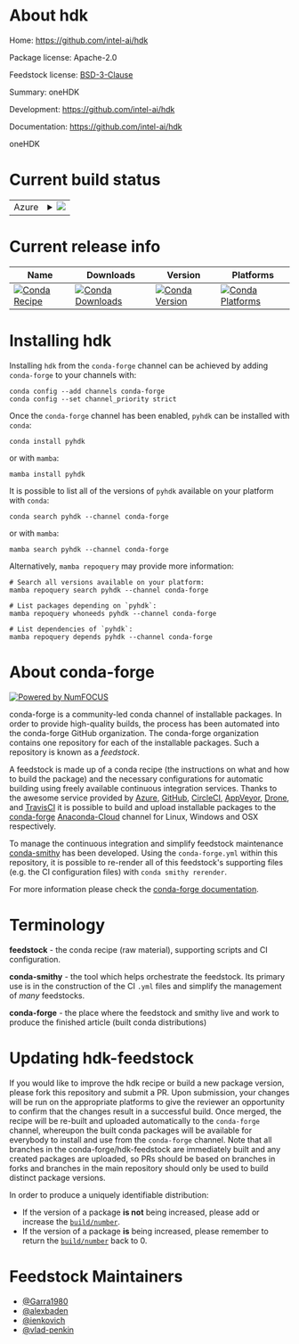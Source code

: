 About hdk
=========

Home: https://github.com/intel-ai/hdk

Package license: Apache-2.0

Feedstock license: [BSD-3-Clause](https://github.com/conda-forge/hdk-feedstock/blob/main/LICENSE.txt)

Summary: oneHDK

Development: https://github.com/intel-ai/hdk

Documentation: https://github.com/intel-ai/hdk

oneHDK


Current build status
====================


<table>
    
  <tr>
    <td>Azure</td>
    <td>
      <details>
        <summary>
          <a href="https://dev.azure.com/conda-forge/feedstock-builds/_build/latest?definitionId=17220&branchName=main">
            <img src="https://dev.azure.com/conda-forge/feedstock-builds/_apis/build/status/hdk-feedstock?branchName=main">
          </a>
        </summary>
        <table>
          <thead><tr><th>Variant</th><th>Status</th></tr></thead>
          <tbody><tr>
              <td>linux_64_c_compiler_version10cuda_compiler_versionNonecxx_compiler_version10numpy1.19python3.7.____cpython</td>
              <td>
                <a href="https://dev.azure.com/conda-forge/feedstock-builds/_build/latest?definitionId=17220&branchName=main">
                  <img src="https://dev.azure.com/conda-forge/feedstock-builds/_apis/build/status/hdk-feedstock?branchName=main&jobName=linux&configuration=linux_64_c_compiler_version10cuda_compiler_versionNonecxx_compiler_version10numpy1.19python3.7.____cpython" alt="variant">
                </a>
              </td>
            </tr><tr>
              <td>linux_64_c_compiler_version10cuda_compiler_versionNonecxx_compiler_version10numpy1.19python3.8.____cpython</td>
              <td>
                <a href="https://dev.azure.com/conda-forge/feedstock-builds/_build/latest?definitionId=17220&branchName=main">
                  <img src="https://dev.azure.com/conda-forge/feedstock-builds/_apis/build/status/hdk-feedstock?branchName=main&jobName=linux&configuration=linux_64_c_compiler_version10cuda_compiler_versionNonecxx_compiler_version10numpy1.19python3.8.____cpython" alt="variant">
                </a>
              </td>
            </tr><tr>
              <td>linux_64_c_compiler_version10cuda_compiler_versionNonecxx_compiler_version10numpy1.19python3.9.____cpython</td>
              <td>
                <a href="https://dev.azure.com/conda-forge/feedstock-builds/_build/latest?definitionId=17220&branchName=main">
                  <img src="https://dev.azure.com/conda-forge/feedstock-builds/_apis/build/status/hdk-feedstock?branchName=main&jobName=linux&configuration=linux_64_c_compiler_version10cuda_compiler_versionNonecxx_compiler_version10numpy1.19python3.9.____cpython" alt="variant">
                </a>
              </td>
            </tr><tr>
              <td>linux_64_c_compiler_version10cuda_compiler_versionNonecxx_compiler_version10numpy1.21python3.10.____cpython</td>
              <td>
                <a href="https://dev.azure.com/conda-forge/feedstock-builds/_build/latest?definitionId=17220&branchName=main">
                  <img src="https://dev.azure.com/conda-forge/feedstock-builds/_apis/build/status/hdk-feedstock?branchName=main&jobName=linux&configuration=linux_64_c_compiler_version10cuda_compiler_versionNonecxx_compiler_version10numpy1.21python3.10.____cpython" alt="variant">
                </a>
              </td>
            </tr><tr>
              <td>linux_64_c_compiler_version9cuda_compiler_version11.0cxx_compiler_version9numpy1.19python3.7.____cpython</td>
              <td>
                <a href="https://dev.azure.com/conda-forge/feedstock-builds/_build/latest?definitionId=17220&branchName=main">
                  <img src="https://dev.azure.com/conda-forge/feedstock-builds/_apis/build/status/hdk-feedstock?branchName=main&jobName=linux&configuration=linux_64_c_compiler_version9cuda_compiler_version11.0cxx_compiler_version9numpy1.19python3.7.____cpython" alt="variant">
                </a>
              </td>
            </tr><tr>
              <td>linux_64_c_compiler_version9cuda_compiler_version11.0cxx_compiler_version9numpy1.19python3.8.____cpython</td>
              <td>
                <a href="https://dev.azure.com/conda-forge/feedstock-builds/_build/latest?definitionId=17220&branchName=main">
                  <img src="https://dev.azure.com/conda-forge/feedstock-builds/_apis/build/status/hdk-feedstock?branchName=main&jobName=linux&configuration=linux_64_c_compiler_version9cuda_compiler_version11.0cxx_compiler_version9numpy1.19python3.8.____cpython" alt="variant">
                </a>
              </td>
            </tr><tr>
              <td>linux_64_c_compiler_version9cuda_compiler_version11.0cxx_compiler_version9numpy1.19python3.9.____cpython</td>
              <td>
                <a href="https://dev.azure.com/conda-forge/feedstock-builds/_build/latest?definitionId=17220&branchName=main">
                  <img src="https://dev.azure.com/conda-forge/feedstock-builds/_apis/build/status/hdk-feedstock?branchName=main&jobName=linux&configuration=linux_64_c_compiler_version9cuda_compiler_version11.0cxx_compiler_version9numpy1.19python3.9.____cpython" alt="variant">
                </a>
              </td>
            </tr><tr>
              <td>linux_64_c_compiler_version9cuda_compiler_version11.0cxx_compiler_version9numpy1.21python3.10.____cpython</td>
              <td>
                <a href="https://dev.azure.com/conda-forge/feedstock-builds/_build/latest?definitionId=17220&branchName=main">
                  <img src="https://dev.azure.com/conda-forge/feedstock-builds/_apis/build/status/hdk-feedstock?branchName=main&jobName=linux&configuration=linux_64_c_compiler_version9cuda_compiler_version11.0cxx_compiler_version9numpy1.21python3.10.____cpython" alt="variant">
                </a>
              </td>
            </tr>
          </tbody>
        </table>
      </details>
    </td>
  </tr>
</table>

Current release info
====================

| Name | Downloads | Version | Platforms |
| --- | --- | --- | --- |
| [![Conda Recipe](https://img.shields.io/badge/recipe-pyhdk-green.svg)](https://anaconda.org/conda-forge/pyhdk) | [![Conda Downloads](https://img.shields.io/conda/dn/conda-forge/pyhdk.svg)](https://anaconda.org/conda-forge/pyhdk) | [![Conda Version](https://img.shields.io/conda/vn/conda-forge/pyhdk.svg)](https://anaconda.org/conda-forge/pyhdk) | [![Conda Platforms](https://img.shields.io/conda/pn/conda-forge/pyhdk.svg)](https://anaconda.org/conda-forge/pyhdk) |

Installing hdk
==============

Installing `hdk` from the `conda-forge` channel can be achieved by adding `conda-forge` to your channels with:

```
conda config --add channels conda-forge
conda config --set channel_priority strict
```

Once the `conda-forge` channel has been enabled, `pyhdk` can be installed with `conda`:

```
conda install pyhdk
```

or with `mamba`:

```
mamba install pyhdk
```

It is possible to list all of the versions of `pyhdk` available on your platform with `conda`:

```
conda search pyhdk --channel conda-forge
```

or with `mamba`:

```
mamba search pyhdk --channel conda-forge
```

Alternatively, `mamba repoquery` may provide more information:

```
# Search all versions available on your platform:
mamba repoquery search pyhdk --channel conda-forge

# List packages depending on `pyhdk`:
mamba repoquery whoneeds pyhdk --channel conda-forge

# List dependencies of `pyhdk`:
mamba repoquery depends pyhdk --channel conda-forge
```


About conda-forge
=================

[![Powered by
NumFOCUS](https://img.shields.io/badge/powered%20by-NumFOCUS-orange.svg?style=flat&colorA=E1523D&colorB=007D8A)](https://numfocus.org)

conda-forge is a community-led conda channel of installable packages.
In order to provide high-quality builds, the process has been automated into the
conda-forge GitHub organization. The conda-forge organization contains one repository
for each of the installable packages. Such a repository is known as a *feedstock*.

A feedstock is made up of a conda recipe (the instructions on what and how to build
the package) and the necessary configurations for automatic building using freely
available continuous integration services. Thanks to the awesome service provided by
[Azure](https://azure.microsoft.com/en-us/services/devops/), [GitHub](https://github.com/),
[CircleCI](https://circleci.com/), [AppVeyor](https://www.appveyor.com/),
[Drone](https://cloud.drone.io/welcome), and [TravisCI](https://travis-ci.com/)
it is possible to build and upload installable packages to the
[conda-forge](https://anaconda.org/conda-forge) [Anaconda-Cloud](https://anaconda.org/)
channel for Linux, Windows and OSX respectively.

To manage the continuous integration and simplify feedstock maintenance
[conda-smithy](https://github.com/conda-forge/conda-smithy) has been developed.
Using the ``conda-forge.yml`` within this repository, it is possible to re-render all of
this feedstock's supporting files (e.g. the CI configuration files) with ``conda smithy rerender``.

For more information please check the [conda-forge documentation](https://conda-forge.org/docs/).

Terminology
===========

**feedstock** - the conda recipe (raw material), supporting scripts and CI configuration.

**conda-smithy** - the tool which helps orchestrate the feedstock.
                   Its primary use is in the construction of the CI ``.yml`` files
                   and simplify the management of *many* feedstocks.

**conda-forge** - the place where the feedstock and smithy live and work to
                  produce the finished article (built conda distributions)


Updating hdk-feedstock
======================

If you would like to improve the hdk recipe or build a new
package version, please fork this repository and submit a PR. Upon submission,
your changes will be run on the appropriate platforms to give the reviewer an
opportunity to confirm that the changes result in a successful build. Once
merged, the recipe will be re-built and uploaded automatically to the
`conda-forge` channel, whereupon the built conda packages will be available for
everybody to install and use from the `conda-forge` channel.
Note that all branches in the conda-forge/hdk-feedstock are
immediately built and any created packages are uploaded, so PRs should be based
on branches in forks and branches in the main repository should only be used to
build distinct package versions.

In order to produce a uniquely identifiable distribution:
 * If the version of a package **is not** being increased, please add or increase
   the [``build/number``](https://docs.conda.io/projects/conda-build/en/latest/resources/define-metadata.html#build-number-and-string).
 * If the version of a package **is** being increased, please remember to return
   the [``build/number``](https://docs.conda.io/projects/conda-build/en/latest/resources/define-metadata.html#build-number-and-string)
   back to 0.

Feedstock Maintainers
=====================

* [@Garra1980](https://github.com/Garra1980/)
* [@alexbaden](https://github.com/alexbaden/)
* [@ienkovich](https://github.com/ienkovich/)
* [@vlad-penkin](https://github.com/vlad-penkin/)


